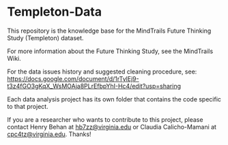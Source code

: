 # Templeton-Data
This repository is the knowledge base for the MindTrails Future Thinking Study (Templeton) dataset.

For more information about the Future Thinking Study, see the MindTrails Wiki.

For the data issues history and suggested cleaning procedure, see:
https://docs.google.com/document/d/1rTylEj9-t3z4fGO3gKqX_WsMOAja8PLrEfbpYhI-Hc4/edit?usp=sharing

Each data analysis project has its own folder that contains the code specific to that project.

If you are a researcher who wants to contribute to this project, please contact Henry Behan at hb7zz@virginia.edu or Claudia Calicho-Mamani at cpc4tz@virginia.edu. Thanks!
